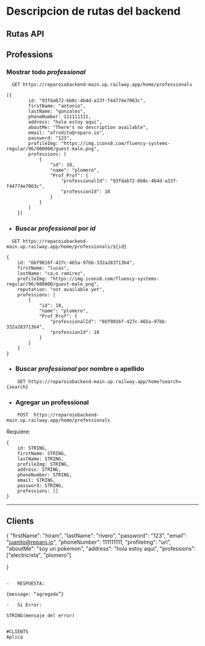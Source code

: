 # Descripcion de rutas del backend

## Rutas API

## Professions
### Mostrar todo _professional_

```http
  GET https://reparoiobackend-main.up.railway.app/home/professionals
```
```
[{
        id: "93fdab72-6b0c-4b4d-a33f-f44774e7063c",
        firstName: "antonio",
        lastName: "gonzales",
        phoneNumber: 111111111,
        address: "hola estoy aqui",
        aboutMe: "There's no description available",
        email: "afrodito@reparo.io",
        password: "123",
        profileImg: "https://img.icons8.com/fluency-systems-regular/96/000000/guest-male.png",
        professions: [
            {
                "id": 10,
                "name": "plomero",
                "Prof_Prof": {
                    "professionalId": "93fdab72-6b0c-4b4d-a33f-f44774e7063c",
                    "professionId": 10
                }
            }
        ]
    }]
```

-   ### Buscar _professional_ por _id_

```http
  GET https://reparoiobackend-main.up.railway.app/home/professionals/${id}
```

```
{
    id: "6bf9016f-427c-465a-97bb-332a283713b4",
    firstName: "lucas",
    lastName: "ca;o ramirez",
    profileImg: "https://img.icons8.com/fluency-systems-regular/96/000000/guest-male.png",
    reputation: "not available yet",
    professions: [
        {
            "id": 10,
            "name": "plomero",
            "Prof_Prof": {
                "professionalId": "6bf9016f-427c-465a-97bb-332a283713b4",
                "professionId": 10
            }
        }
    ]
}
```

-   ### Buscar _professional_ por nombre o apellido

```http
    GET https://reparoiobackend-main.up.railway.app/home?search={search}
```


-   ### Agregar un professional
````http
    POST  https://reparoiobackend-main.up.railway.app/home/professionals
````
Requiere:
````
{
    id: STRING,
    firstName: STRING,
    lastName: STRING,
    profileImg: STRING,
    address: STRING,
    phoneNumber: STRING,
    email: STRING,
    password: STRING,
    professions: []
}
````


---
##  Clients
{
    "firstName": "hiram",
    "lastName": "rivero",
    "password": "123",
    "email": "juanito@reparo.io",
    "phoneNumber": 111111111,
    "profileImg": "url",
    "aboutMe": "soy un pokemon",
    "address": "hola estoy aqui",
    "professions": ["electricista", "plomero"]

}‌
```

-   RESPUESTA:

{message: “agregado”}

-   Si Error:

STRING(mensaje del error)


#CLIENTS
Aplica
